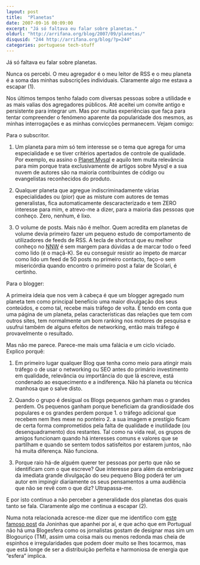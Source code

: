 ```yaml
---
layout: post
title:  "Planetas"
date: 2007-09-16 00:09:00
excerpt: "Já só faltava eu falar sobre planetas."
oldurl: "http://arrifana.org/blog/2007/09/planetas/"
disqusid: "244 http://arrifana.org/blog/?p=244"
categories: portuguese tech-stuff
---
```


Já só faltava eu falar sobre planetas.

Nunca os percebi. O meu agregador é o meu leitor de RSS e o meu planeta é a soma das minhas subscrições individuais. Claramente algo me estava a escapar (1).

Nos últimos tempos tenho falado com diversas pessoas sobre a utilidade e as mais valias dos agregadores públicos. Até aceitei um convite antigo e persistente para integrar um. Mas por muitas experiências que faça para tentar compreender o fenómeno aparente da popularidade dos mesmos, as minhas interrogações e as minhas convicções permanecem. Vejam comigo:

Para o subscritor.

1. Um planeta para mim só tem interesse se o tema que agrega for uma especialidade e se tiver critérios apertados de controle de qualidade. Por exemplo, eu assino o [Planet Mysql][1] e aquilo tem muita relevância para mim porque trata exclusivamente de artigos sobre Mysql e a sua nuvem de autores são na maioria contribuintes de código ou evangelistas reconhecidos do produto.

2. Qualquer planeta que agregue indiscriminadamente várias especialidades ou (pior) que as misture com autores de temas generalistas, fica automaticamente descaracterizado e tem ZERO interesse para mim, e atrevo-me a dizer, para a maioria das pessoas que conheço. Zero, nenhum, é lixo.

3. O volume de posts. Mais não é melhor. Quem acredita em planetas de volume devia primeiro fazer um pequeno estudo de comportamento de utilizadores de feeds de RSS. A tecla de shortcut que eu melhor conheço no [NNW][2] é sem margem para dúvidas a de marcar todo o feed como lido (é o maçã-K). Se eu conseguir resistir ao ímpeto de marcar como lido um feed de 50 posts no primeiro contacto, faço-o sem misericórdia quando encontro o primeiro post a falar de Scolari, é certinho.

Para o blogger:

A primeira ideia que nos vem à cabeça é que um blogger agregado num planeta tem como principal benefício uma maior divulgação dos seus conteúdos, e como tal, recebe mais tráfego de volta. E tendo em conta que uma página de um planeta, pelas características das relações que tem com outros sites, tem normalmente um bom ranking nos motores de pesquisa e usufrui também de alguns efeitos de networking, então mais tráfego é provavelmente o resultado.

Mas não me parece. Parece-me mais uma falácia e um ciclo viciado. Explico porquê:

1. Em primeiro lugar qualquer Blog que tenha como meio para atingir mais tráfego o de usar o networking ou SEO antes do primário investimento em qualidade, relevância ou importância do que lá escreve, está condenado ao esquecimento e a indiferença. Não há planeta ou técnica manhosa que o salve disto.

2. Quando o grupo é desigual os Blogs pequenos ganham mas o grandes perdem. Os pequenos ganham porque beneficiam da grandiosidade dos populares e os grandes perdem porque 1. o tráfego adicional que recebem nem lhes mexe no ponteiro 2. a sua imagem e prestígio ficam de certa forma comprometidos pela falta de qualidade e inutilidade (ou desenquadramento) dos restantes. Tal como na vida real, os grupos de amigos funcionam quando há interesses comuns e valores que se partilham e quando se sentem todos satisfeitos por estarem juntos, não há muita diferença. Não funciona.

3. Porque raio há-de alguém querer ter pessoas por perto que não se identificam com o que escreve? Que interesse para além da embriaguez da imediata grande divulgação do seu pequeno Blog poderá ter um autor em impingir diariamente os seus pensamentos a uma audiência que não se revê com o que diz? Ultrapassa-me.

E por isto continuo a não perceber a generalidade dos planetas dos quais tanto se fala. Claramente algo me continua a escapar (2).

Numa nota relacionada acresce-me dizer que me identifico com [este famoso post][3] da Joninhas que apanhei por aí, e que acho que em Portugual não há uma Blogesfera como os jornalistas gostam de designar mas sim um Blogouriço (TM), assim uma coisa mais ou menos redonda mas cheia de espinhos e irregularidades que podem doer muito se lhes tocarmos, mas que está longe de ser a distribuição perfeita e harmoniosa de energia que “esfera” implica.


[1]: http://www.planetmysql.org/
[2]: http://www.newsgator.com/Individuals/NetNewsWire/
[3]: http://jonasnuts.blogs.sapo.pt/98526.html